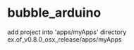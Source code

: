 bubble_arduino
==============

add project into 'apps/myApps' directory  
ex.of_v0.8.0_osx_release/apps/myApps

